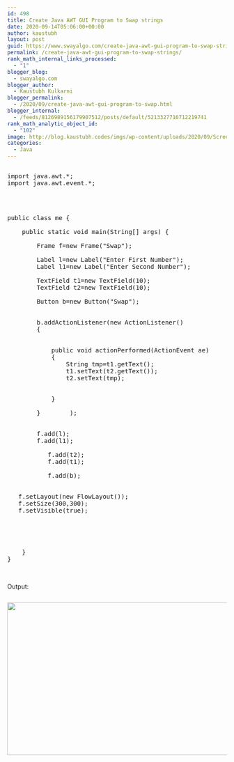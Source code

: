 ```yaml
---
id: 498
title: Create Java AWT GUI Program to Swap strings
date: 2020-09-14T05:06:00+00:00
author: kaustubh
layout: post
guid: https://www.swayalgo.com/create-java-awt-gui-program-to-swap-strings/
permalink: /create-java-awt-gui-program-to-swap-strings/
rank_math_internal_links_processed:
  - "1"
blogger_blog:
  - swayalgo.com
blogger_author:
  - Kaustubh Kulkarni
blogger_permalink:
  - /2020/09/create-java-awt-gui-program-to-swap.html
blogger_internal:
  - /feeds/8126989156179907512/posts/default/5213327710712219741
rank_math_analytic_object_id:
  - "102"
image: http://blog.kaustubh.codes/imgs/wp-content/uploads/2020/09/Screenshot-2Bfrom-2B2020-09-14-2B10-33-44.png
categories:
  - Java
---
```

<pre><br />import java.awt.*;<br />import java.awt.event.*;<br /><br /><br /><br /><br />public class me {<br /><br />    public static void main(String[] args) {<br /><br />        Frame f=new Frame("Swap");<br /><br />        Label l=new Label("Enter First Number");<br />        Label l1=new Label("Enter Second Number");<br /><br />        TextField t1=new TextField(10);<br />        TextField t2=new TextField(10);<br /><br />        Button b=new Button("Swap");<br /><br /><br />        b.addActionListener(new ActionListener()<br />        {<br /><br /><br />            public void actionPerformed(ActionEvent ae)<br />            {<br />                String tmp=t1.getText();<br />                t1.setText(t2.getText());<br />                t2.setText(tmp);<br /><br /><br />            }<br /><br />        }        );<br /><br /><br />        f.add(l);<br />        f.add(l1);<br /><br />           f.add(t2);<br />           f.add(t1);<br /><br />           f.add(b);<br /><br /><br />   f.setLayout(new FlowLayout());<br />   f.setSize(300,300);<br />   f.setVisible(true);<br /><br />        <br /><br /><br /><br />    }<br />}<br /><br /><br /></pre>

Output: 

<div style="clear: both;">
  <a href="http://blog.kaustubh.codes/imgs/wp-content/uploads/2020/09/Screenshot-2Bfrom-2B2020-09-14-2B10-33-44.png" style="display: block; padding: 1em 0px; text-align: center;"><img loading="lazy" alt="" border="0" data-original-height="768" data-original-width="1366" height="351" src="http://blog.kaustubh.codes/imgs/wp-content/uploads/2020/09/Screenshot-2Bfrom-2B2020-09-14-2B10-33-44-300x169.png" width="625" /></a>
</div>
